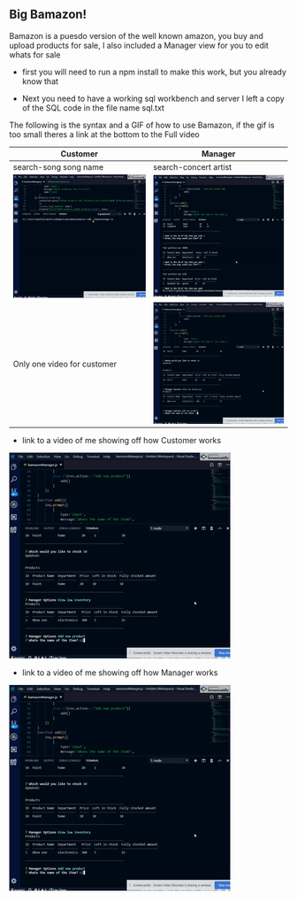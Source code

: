 ## Big Bamazon!

Bamazon is a puesdo version of the well known amazon, you buy and upload products for sale, I also included 
a Manager view for you to edit whats for sale

 * first you will need to run a npm install to make this work, but you already know that
 
 * Next you need to have a working sql workbench and server I left a copy of the SQL code in the file name sql.txt
 
The following is the syntax and a GIF of how to use Bamazon, if the gif is too small theres a link at the bottom to the Full video
 
 Customer | Manager  
------------ | ------------- 
search-song song name  | search-concert artist 
![customer gif](/gifs/customer.gif) | ![manager gif](/gifs/manager.gif) 
Only one video for customer | ![manager gif](/gifs/manager2.gif) 
 
 
 
 
 


* link to a video of me showing off how Customer works

[![Watch the video](/gifs/manager2.gif)](https://youtu.be/IAktRtENbAE)

* link to a video of me showing off how Manager works

[![Watch the video](/gifs/manager2.gif)](https://youtu.be/OYG6FQLfQwA)
